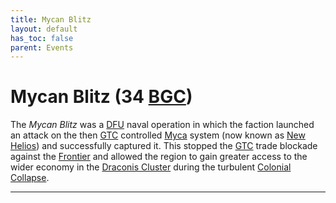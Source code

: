 ```yaml
---
title: Mycan Blitz
layout: default
has_toc: false
parent: Events
---
```


# Mycan Blitz (34 [BGC])
The *Mycan Blitz* was a [DFU] naval operation in which the faction launched an attack on the then [GTC] controlled [Myca] system (now known as [New Helios]) and successfully captured it. This stopped the [GTC] trade blockade against the [Frontier] and allowed the region to gain greater access to the wider economy in the [Draconis Cluster] during the turbulent [Colonial Collapse].

----

[DFU]: ../../factions/dfu/
[GTC]: ../../factions/etc/

[Myca]: ../../systems/new_helios/
[New Helios]: ../../systems/new_helios/
[Draconis Cluster]: ../../systems/
[Frontier]: ../../systems/

[BGC]: ../../history/#history
[AGC]: ../../history/#history

[Colonial Collapse]: ./colonial_collapse.html